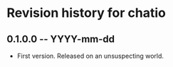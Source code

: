 # Revision history for chatio

## 0.1.0.0 -- YYYY-mm-dd

* First version. Released on an unsuspecting world.
